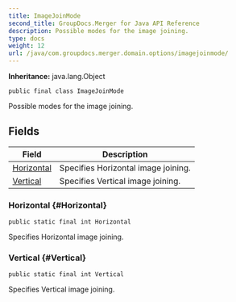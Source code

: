 ```yaml
---
title: ImageJoinMode
second_title: GroupDocs.Merger for Java API Reference
description: Possible modes for the image joining.
type: docs
weight: 12
url: /java/com.groupdocs.merger.domain.options/imagejoinmode/
---
```

**Inheritance:**
java.lang.Object
```
public final class ImageJoinMode
```

Possible modes for the image joining.
## Fields

| Field | Description |
| --- | --- |
| [Horizontal](#Horizontal) | Specifies Horizontal image joining. |
| [Vertical](#Vertical) | Specifies Vertical image joining. |
### Horizontal {#Horizontal}
```
public static final int Horizontal
```


Specifies Horizontal image joining.

### Vertical {#Vertical}
```
public static final int Vertical
```


Specifies Vertical image joining.

